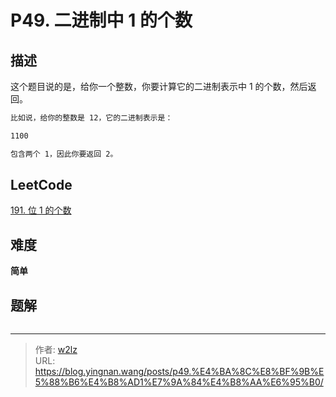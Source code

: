 # P49. 二进制中 1 的个数


<!--more-->

## 描述

这个题目说的是，给你一个整数，你要计算它的二进制表示中 1 的个数，然后返回。

```markdown
比如说，给你的整数是 12，它的二进制表示是：

1100

包含两个 1，因此你要返回 2。
```

## LeetCode

[191. 位 1 的个数](https://leetcode.cn/problems/number-of-1-bits/description/)

## 难度

**简单**

## 题解

```java

```


---

> 作者: [w2lz](https://github.com/w2lz)  
> URL: https://blog.yingnan.wang/posts/p49.%E4%BA%8C%E8%BF%9B%E5%88%B6%E4%B8%AD1%E7%9A%84%E4%B8%AA%E6%95%B0/  

